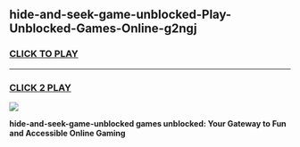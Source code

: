 
## hide-and-seek-game-unblocked-Play-Unblocked-Games-Online-g2ngj
<h3>
<a href="https://premium76.site?title=hide-and-seek-game-unblocked&ref=25A">CLICK TO PLAY</a></h3>
<hr>

<h3>
<a href="https://premium76.site?title=hide-and-seek-game-unblocked&ref=25A">CLICK 2 PLAY</a>
  
</h3>

<a href="https://premium76.site?title=hide-and-seek-game-unblocked&ref=25A"><img src="https://clearcache.store/games.png"></a>


**hide-and-seek-game-unblocked games unblocked: Your Gateway to Fun and Accessible Online Gaming**

